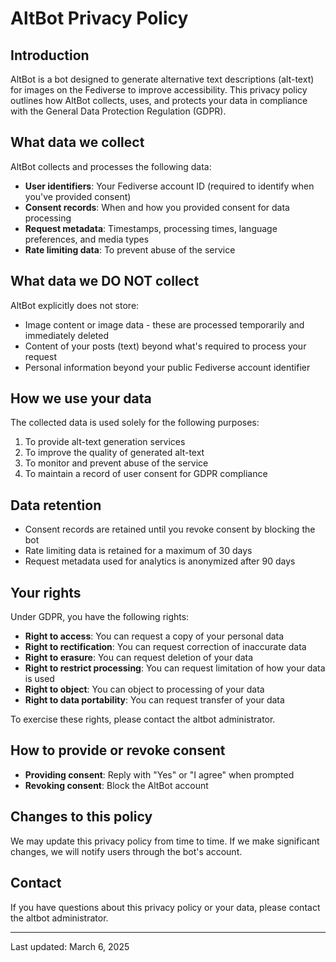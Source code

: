 # AltBot Privacy Policy

## Introduction

AltBot is a bot designed to generate alternative text descriptions (alt-text) for images on the Fediverse to improve accessibility. This privacy policy outlines how AltBot collects, uses, and protects your data in compliance with the General Data Protection Regulation (GDPR).

## What data we collect

AltBot collects and processes the following data:

- **User identifiers**: Your Fediverse account ID (required to identify when you've provided consent)
- **Consent records**: When and how you provided consent for data processing
- **Request metadata**: Timestamps, processing times, language preferences, and media types
- **Rate limiting data**: To prevent abuse of the service

## What data we DO NOT collect

AltBot explicitly does not store:

- Image content or image data - these are processed temporarily and immediately deleted
- Content of your posts (text) beyond what's required to process your request
- Personal information beyond your public Fediverse account identifier

## How we use your data

The collected data is used solely for the following purposes:

1. To provide alt-text generation services
2. To improve the quality of generated alt-text
3. To monitor and prevent abuse of the service
4. To maintain a record of user consent for GDPR compliance

## Data retention

- Consent records are retained until you revoke consent by blocking the bot
- Rate limiting data is retained for a maximum of 30 days
- Request metadata used for analytics is anonymized after 90 days

## Your rights

Under GDPR, you have the following rights:

- **Right to access**: You can request a copy of your personal data
- **Right to rectification**: You can request correction of inaccurate data
- **Right to erasure**: You can request deletion of your data
- **Right to restrict processing**: You can request limitation of how your data is used
- **Right to object**: You can object to processing of your data
- **Right to data portability**: You can request transfer of your data

To exercise these rights, please contact the altbot administrator.

## How to provide or revoke consent

- **Providing consent**: Reply with "Yes" or "I agree" when prompted
- **Revoking consent**: Block the AltBot account

## Changes to this policy

We may update this privacy policy from time to time. If we make significant changes, we will notify users through the bot's account.

## Contact

If you have questions about this privacy policy or your data, please contact the altbot administrator.

---

Last updated: March 6, 2025
